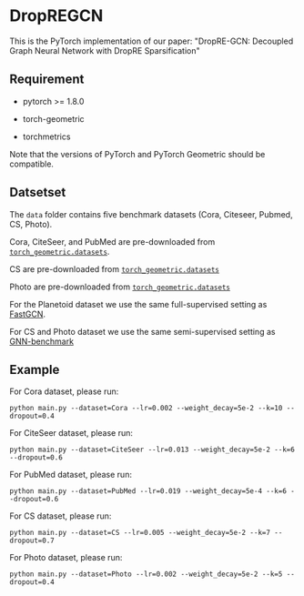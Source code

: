 # DropREGCN
This is the PyTorch implementation of our paper: "DropRE-GCN: Decoupled Graph Neural Network with DropRE Sparsification"

## Requirement
- pytorch >= 1.8.0

- torch-geometric

- torchmetrics

Note that the versions of PyTorch and PyTorch Geometric should be compatible.

## Datsetset
The `data` folder contains five benchmark datasets (Cora, Citeseer, Pubmed, CS, Photo). 

Cora, CiteSeer, and PubMed are pre-downloaded from [`torch_geometric.datasets`](https://pytorch-geometric.readthedocs.io/en/latest/modules/datasets.html#torch_geometric.datasets.Planetoid).

CS are pre-downloaded from [`torch_geometric.datasets`]( https://pytorch-geometric.readthedocs.io/en/latest/modules/datasets.html#torch_geometric.datasets.Coauthor)

Photo are pre-downloaded from [`torch_geometric.datasets`](https://pytorch-geometric.readthedocs.io/en/latest/_modules/torch_geometric/datasets/amazon.html)

For the Planetoid dataset we use the same full-supervised setting as [FastGCN](https://github.com/matenure/FastGCN).

For CS and Photo dataset we use the same semi-supervised setting as [GNN-benchmark](https://github.com/shchur/gnn-benchmark)
## Example
For Cora dataset, please run:
```
python main.py --dataset=Cora --lr=0.002 --weight_decay=5e-2 --k=10 --dropout=0.4
```
For CiteSeer dataset, please run:
```
python main.py --dataset=CiteSeer --lr=0.013 --weight_decay=5e-2 --k=6 --dropout=0.6
```
For PubMed dataset, please run:
```
python main.py --dataset=PubMed --lr=0.019 --weight_decay=5e-4 --k=6 --dropout=0.6
```
For CS dataset, please run:
```
python main.py --dataset=CS --lr=0.005 --weight_decay=5e-2 --k=7 --dropout=0.7
```
For Photo dataset, please run:
```
python main.py --dataset=Photo --lr=0.002 --weight_decay=5e-2 --k=5 --dropout=0.4
```
